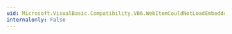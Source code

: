 ```yaml
---
uid: Microsoft.VisualBasic.Compatibility.VB6.WebItemCouldNotLoadEmbeddedResource
internalonly: False
---
```

